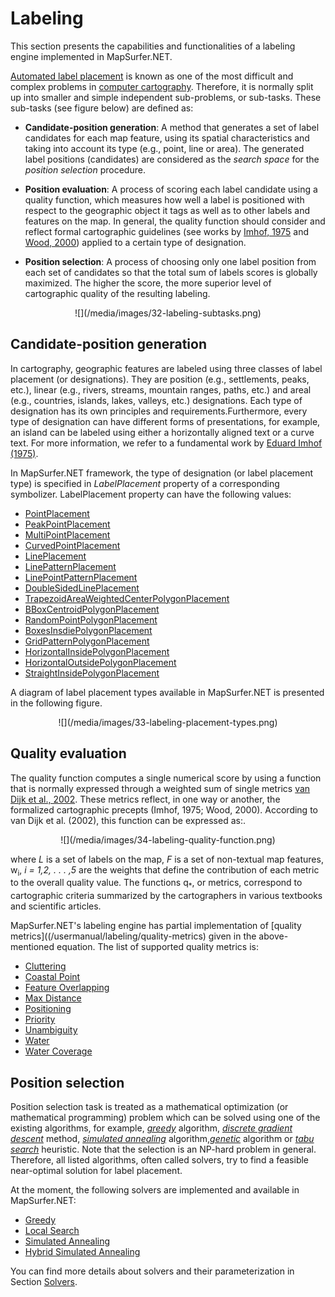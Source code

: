 # Labeling 

This section presents the capabilities and functionalities of a labeling engine implemented in MapSurfer.NET.

[Automated label placement](https://en.wikipedia.org/wiki/Automatic_label_placement) is known as one of the most difficult and complex problems in [computer cartography](https://en.wikipedia.org/wiki/Digital_mapping). Therefore, it is normally split up into smaller and simple independent sub-problems, or sub-tasks. These sub-tasks (see figure below) are defined as:

- **Candidate-position generation**: A method that generates a set of label candidates
for each map feature, using its spatial characteristics and taking into account its
type (e.g., point, line or area). The generated label positions (candidates) are considered as the *search space* for the *position selection* procedure.

- **Position evaluation**: A process of scoring each label candidate using a quality function, which measures how well a label is positioned with respect to the geographic object it tags as well as to other labels and features on the map. In general, the quality function should consider and reflect formal cartographic guidelines (see works by [Imhof, 1975](http://www.mapgraphics.net/downloads/Positioning_Names_on_Maps.pdf) and [Wood, 2000](http://www.maneyonline.com/doi/abs/10.1179/caj.2000.37.1.5)) applied to a certain type of designation.

- **Position selection**: A process of choosing only one label position from each set of candidates so that the total sum of labels scores is globally maximized. The higher the score, the more superior level of cartographic quality of the resulting labeling.

<center>![](/media/images/32-labeling-subtasks.png)</center>


## Candidate-position generation <div id="candidate-position">

In cartography, geographic features are labeled using three classes of label  placement (or designations). They are position (e.g., settlements, peaks, etc.), linear (e.g., rivers, streams, mountain ranges, paths, etc.) and areal (e.g., countries, islands, lakes, valleys, etc.) designations. Each type of designation has its own principles and requirements.Furthermore, every type of designation can have different forms of presentations, for example, an island can be labeled using either a horizontally aligned text or a curve text. For more information, we refer to a fundamental work by [Eduard Imhof (1975)](http://www.mapgraphics.net/downloads/Positioning_Names_on_Maps.pdf). 

In MapSurfer.NET framework, the type of designation (or label placement type) is specified in *LabelPlacement* property of a corresponding symbolizer. LabelPlacement property can have the following values:     

- [PointPlacement](/usermanual/labeling/label-placement-types#PointPlacement)
- [PeakPointPlacement](/usermanual/labeling/label-placement-types#PeakPointPlacement)
- [MultiPointPlacement](/usermanual/labeling/label-placement-types#MultiPointPlacement)
- [CurvedPointPlacement](/usermanual/labeling/label-placement-types#CurvedPointPlacement)
- [LinePlacement](/usermanual/labeling/label-placement-types#LinePlacement)
- [LinePatternPlacement](/usermanual/labeling/label-placement-types#LinePatternPlacement)
- [LinePointPatternPlacement](/usermanual/labeling/label-placement-types#LinePointPatternPlacement)
- [DoubleSidedLinePlacement](/usermanual/labeling/label-placement-types#DoubleSidedLinePlacement)
- [TrapezoidAreaWeightedCenterPolygonPlacement](/usermanual/labeling/label-placement-types#TrapezoidAreaWeightedCenterPolygonPlacement)
- [BBoxCentroidPolygonPlacement](/usermanual/labeling/label-placement-types#BBoxCentroidPolygonPlacement)
- [RandomPointPolygonPlacement](/usermanual/labeling/label-placement-types#RandomPointPolygonPlacement)
- [BoxesInsdiePolygonPlacement](/usermanual/labeling/label-placement-types#BoxesInsdiePolygonPlacement)
- [GridPatternPolygonPlacement](/usermanual/labeling/label-placement-types#GridPatternPolygonPlacement)
- [HorizontalInsidePolygonPlacement](/usermanual/labeling/label-placement-types#HorizontalInsidePolygonPlacement)
- [HorizontalOutsidePolygonPlacement](/usermanual/labeling/label-placement-types#HorizontalOutsidePolygonPlacement)
- [StraightInsidePolygonPlacement](/usermanual/labeling/label-placement-types#StraightInsidePolygonPlacement)

A diagram of label placement types available in MapSurfer.NET is presented in the following figure.

<center>![](/media/images/33-labeling-placement-types.png)</center> 

## Quality evaluation <div id="quality-evaluation"> 

The quality function computes a single numerical score by using a function that is normally expressed through a weighted sum of single metrics [van Dijk et al., 2002](10.1080/13658810210138742). These metrics reflect, in one way or another, the formalized cartographic precepts (Imhof, 1975; Wood, 2000). According to van Dijk et al. (2002), this function can be expressed as:.

<center>![](/media/images/34-labeling-quality-function.png)</center>

where *L* is a set of labels on the map, *F* is a set of non-textual map features, w<sub>i</sub>,
*i = 1,2, . . . ,5* are the weights that define the contribution of each metric to the overall quality value. The functions q<sub>*</sub>, or metrics, correspond to cartographic criteria summarized by the cartographers in various textbooks and scientific articles. 

MapSurfer.NET's labeling engine has partial implementation of [quality metrics]((/usermanual/labeling/quality-metrics) given in the above-mentioned equation. The list of supported quality metrics is:
 
- [Cluttering](/usermanual/labeling/quality-metrics#Cluttering)
- [Coastal Point](/usermanual/labeling/quality-metrics#CoastalPoint)
- [Feature Overlapping](/usermanual/labeling/quality-metrics#FeatureOverlapping)
- [Max Distance](/usermanual/labeling/quality-metrics#MaxDistance)
- [Positioning](/usermanual/labeling/quality-metrics#Positioning)
- [Priority](/usermanual/labeling/quality-metrics#Priority)
- [Unambiguity](/usermanual/labeling/quality-metrics#Unambiguity)
- [Water](/usermanual/labeling/quality-metrics#Water)
- [Water Coverage](/usermanual/labeling/quality-metrics#WaterCoverage)

## Position selection <div id="position-selection">

Position selection task is treated as a mathematical optimization (or mathematical programming) problem which can be solved using one of the existing algorithms, for example, [*greedy*](http://www.maneyonline.com/doi/abs/10.1179/caj.1972.9.2.99) algorithm, [*discrete gradient descent*](http://www.tandfonline.com/doi/abs/10.1559/152304082783948367#.VbjLufkqdUE) method, [*simulated annealing*](http://dl.acm.org/citation.cfm?id=212334) algorithm,[*genetic*](http://pubsonline.informs.org/doi/abs/10.1287/ijoc.9.3.266) algorithm or [*tabu search*](http://link.springer.com/article/10.1023%2FA%3A1013720231747) heuristic. Note that the selection is an NP-hard problem in general. Therefore, all listed algorithms, often called solvers, try to find a feasible near-optimal solution for label placement.

At the moment, the following solvers are implemented and available in MapSurfer.NET: 

- [Greedy](/usermanual/labeling/solvers#Greedy)
- [Local Search](/usermanual/labeling/solvers#LocalSearch)
- [Simulated Annealing](/usermanual/labeling/solvers#SimulatedAnnealing)
- [Hybrid Simulated Annealing](/usermanual/labeling/solvers#HybridSimulatedAnnealing)

You can find more details about solvers and their parameterization in Section [Solvers](/usermanual/labeling/solvers).